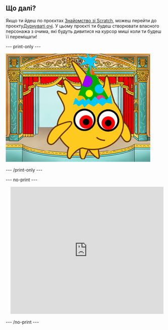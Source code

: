 ## Що далі?

Якщо ти йдеш по проєктах [Знайомство зі Scratch](https://projects.raspberrypi.org/uk-UA/pathways/scratch-intro), можеш перейти до проєкту[Дурнуваті очі](https://projects.raspberrypi.org/uk-UA/projects/silly-eyes). У цьому проєкті ти будеш створювати власного персонажа з очима, які будуть дивитися на курсор миші коли ти будеш її переміщати!

--- print-only ---

![Проєкт 'Дурнуваті очі'.](images/googly-eye-character.png)

--- /print-only ---

--- no-print ---

<div class="scratch-preview" style="margin-left: 15px;">
  <iframe allowtransparency="true" width="485" height="402" src="https://scratch.mit.edu/projects/embed/495141114/?autostart=false" frameborder="0"></iframe>
</div>

--- /no-print ---
